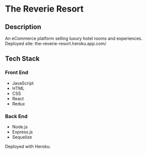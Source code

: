 # The Reverie Resort 

## Description

An eCommerce platform selling luxury hotel rooms and experiences.
Deployed site: the-reverie-resort.heroku.app.com/ 

## Tech Stack

### Front End 
* JavaScript
* HTML 
* CSS
* React
* Redux

### Back End
* Node.js
* Express.js 
* Sequelize

Deployed with Heroku.
